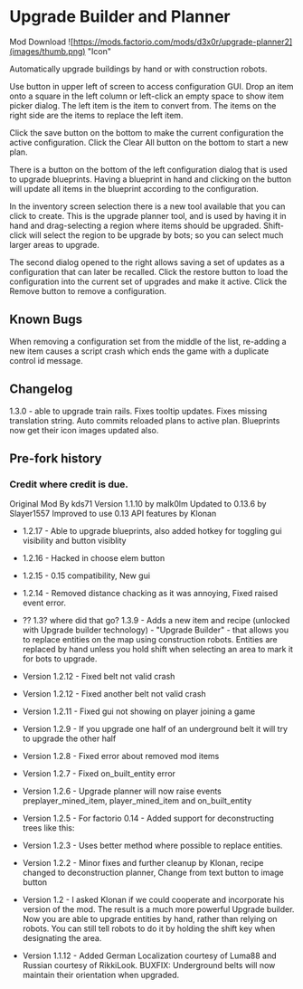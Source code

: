 # Upgrade Builder and Planner

Mod Download ![https://mods.factorio.com/mods/d3x0r/upgrade-planner2](images/thumb.png) "Icon"

Automatically upgrade buildings by hand or with construction robots.

Use button in upper left of screen to access configuration GUI.  Drop an item onto a square in the left column or left-click an empty space to 
show item picker dialog.  The left item is the item to convert from.  The items on the right side are the items to replace the left item.

Click the save button on the bottom to make the current configuration the active configuration.  Click the Clear All button on the bottom to start 
a new plan.

There is a button on the bottom of the left configuration dialog that is used to upgrade blueprints.  Having a blueprint in hand and clicking on the
button will update all items in the blueprint according to the configuration.

In the inventory screen selection there is a new tool available that you can click to create.  This is the upgrade planner tool, and 
is used by having it in hand and drag-selecting a region where items should be upgraded.   Shift-click will select the region to be upgrade
by bots; so you can select much larger areas to upgrade.

The second dialog opened to the right allows saving a set of updates as a configuration that can later be recalled.  Click the restore button to
load the configuration into the current set of upgrades and make it active.  Click the Remove button to remove a configuration. 

## Known Bugs
When removing a configuration set from the middle of the list, re-adding a new item causes a script crash which ends the game with a duplicate control
id message.

## Changelog

1.3.0 - able to upgrade train rails.  Fixes tooltip updates.  Fixes missing translation string.  Auto commits reloaded plans to active plan.
Blueprints now get their icon images updated also.

## Pre-fork history 

### Credit where credit is due.
Original Mod By kds71
Version 1.1.10 by malk0lm
Updated to 0.13.6 by Slayer1557
Improved to use 0.13 API features by Klonan

- 1.2.17 - Able to upgrade blueprints, also added hotkey for toggling gui visibility and button visiblity

- 1.2.16 - Hacked in choose elem button

- 1.2.15 - 0.15 compatibility, New gui

- 1.2.14 - Removed distance chacking as it was annoying, Fixed raised event error.

- ?? 1.3? where did that go? 
  1.3.9 - Adds a new item and recipe (unlocked with Upgrade builder technology) - "Upgrade Builder" - that allows you to replace entities on the map using construction robots. Entities are replaced by hand unless you hold shift when selecting an area to mark it for bots to upgrade.

- Version 1.2.12 - Fixed belt not valid crash

- Version 1.2.12 - Fixed another belt not valid crash

- Version 1.2.11 - Fixed gui not showing on player joining a game

- Version 1.2.9 - If you upgrade one half of an underground belt it will try to upgrade the other half

- Version 1.2.8 - Fixed error about removed mod items

- Version 1.2.7 - Fixed on_built_entity error

- Version 1.2.6 - Upgrade planner will now raise events preplayer_mined_item, player_mined_item and on_built_entity

- Version 1.2.5 - For factorio 0.14 - Added support for deconstructing trees like this:

- Version 1.2.3 - Uses better method where possible to replace entities.

- Version 1.2.2 - Minor fixes and further cleanup by Klonan, recipe changed to deconstruction planner, Change from text button to image button

- Version 1.2 - I asked Klonan if we could cooperate and incorporate his version of the mod. The result is a much more powerful Upgrade builder. Now you are able to upgrade entities by hand, rather than relying on robots. You can still tell robots to do it by holding the shift key when designating the area.

- Version 1.1.12 - Added German Localization courtesy of Luma88 and Russian courtesy of RikkiLook. BUXFIX: Underground belts will now maintain their orientation when upgraded.


